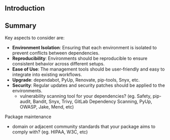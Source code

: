 ## Introduction

## Summary

Key aspects to consider are:
- **Environment Isolation**: Ensuring that each environment is isolated to prevent conflicts between dependencies.
- **Reproducibility**: Environments should be reproducible to ensure consistent behavior across different setups.
- **Ease of Use**: The management tools should be user-friendly and easy to integrate into existing workflows.
- **Upgrade**: dependabot, PyUp, Renovate, pip-tools, Snyx, etc.
- **Security**: Regular updates and security patches should be applied to the environments.
  - vulnerability scanning tool for your dependencies? (eg. Safety, pip-audit, Bandit, Snyx, Trivy, GitLab Dependency Scanning, PyUp, OWASP, Jake, Mend, etc)

Package maintenance

- domain or adjacent community standards that your package aims to comply with? (eg. HIPAA, W3C, etc)